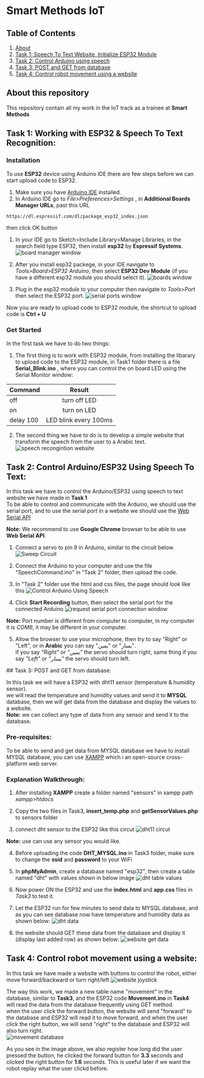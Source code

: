 # Smart Methods IoT



## Table of Contents
1. [About](#about)
2. [Task 1: Speech To Text Website, Initialize ESP32 Module](#task1)
3. [Task 2: Control Arduino using speech](#task2)
4. [Task 3: POST and GET from database](#task3)
5. [Task 4: Control robot movement using a website](#task4)


<div id='about'/>

##  About this repository 
This repository contain all my work in the IoT track as a trainee at **Smart Methods**



<div id='task1'/>

## Task 1: Working with ESP32 & Speech To Text Recognition:

### Installation
 
To use **ESP32** device using Arduino IDE there are few steps before we can start upload code to ESP32.

1. Make sure you have [Arduino IDE](https://www.arduino.cc/en/software) installed.
1. In Arduino IDE go to *File>Preferences>Settings* , in **Additional Boards Manager URLs**, past this URL

```sh
https://dl.espressif.com/dl/package_esp32_index.json
```
then click OK button
1. In your IDE go to Sketch>Include Library>Manage Libraries, in the search field type ESP32, then install **esp32** by **Espressif Systems**. <br>
![board manager window](/images/esp32_library.PNG)

1. After you install esp32 packege, in your IDE navigate to *Tools>Board>ESP32 Arduino*, then select **ESP32 Dev Module** (if you have a different esp32 module you should select it).
![boards window](/images/esp32_boards.png)

1. Plug in the esp32 module to your computer then navigate to *Tools>Port* then select the ESP32 port.
![serial ports window](/images/esp32_port.png)

Now you are ready to upload code to ESP32 module, the shortcut to upload code is **Ctrl + U**

### Get Started

In the first task we have to do two things:
1. The first thing is to work with ESP32 module, from installing the libarary to upload code to the ESP32 module, in Task1 folder there is a file **Serial_Blink.ino** , where you can control the on board LED using the Serial Monitor window:

| Command  | Result |
| ------------- |:-------------:|
| off      | turn off LED     |
| on      | turn on LED     |
| delay 100 | LED blink every 100ms |

2. The second thing we have to do is to develop a simple website that transform the speech from the user to a Arabic text.
![speech recongintion website](/images/speechToText.png)


<div id='task2'/>

## Task 2: Control Arduino/ESP32 Using Speech To Text:

In this task we have to control the Arduino/ESP32 using speech to text website we have made in **Task 1** <br>
To be able to control and communicate with the Arduino, we should use the serial port, and to use the serial port in a website
we should use the [Web Serial API](https://web.dev/serial/)

**Note:** We recommend to use **Google Chrome** browser to be able to use **Web Serial API**.

1. Connect a servo to pin 9 in Arduino, similar to the circuit below.
![Sweep Circuit](https://docs.arduino.cc/static/943895f1f578104f7af98741d69a7c97/29114/servo-sweep-circuit.png) 

2. Connect the Arduino to your computer and use the file "SpeechCommand.ino" in "Task 2" folder, then upload the code.

3. In "Task 2" folder use the html and css files, the page should look like this ![Control Arduino Using Speech](/images/cntrl_arduino_website.JPG) 

4. Click **Start Recording** button, then select the serial port for the connected Arduino
![request serial port connection window](/images/serial_port_request.png)

**Note:** Port number is different from computer to computer, in my computer it is *COM6*, it may be different in your computer.

5. Allow the browser to use your microphone, then try to say "Right" or "Left", or in **Arabic** you can say "يمين" or "يسار".
<br> if you say *"Right"* or *"يمين"* the servo should turn right, same thing if you say *"Left"* or *"يسار"* the servo should turn left.

<div id='task3'/>
## Task 3: POST and GET from database:

In this task we will have a ESP32 with dht11 sensor (temperature & humidity sensor). <br>
we will read the temperature and humidity values and send it to **MYSQL** database, then we will get data from the database
and display the values to a website.<br>
**Note:** we can collect any type of data from any sensor and send it to the database.

### Pre-requisites:

To be able to send and get data from MYSQL database we have to install MYSQL database, you can use [XAMPP](https://www.apachefriends.org/) which i an open-source cross-platform web server.

### Explanation Walkthrough:

1. After installing **XAMPP** create a folder named "sensors" in xampp path *xampp>htdocs*

2. Copy the two files in Task3, **insert_temp.php** and **getSensorValues.php** to sensors folder

3. connect dht sensor to the ESP32 like this circut ![dht11 circut](https://i0.wp.com/randomnerdtutorials.com/wp-content/uploads/2019/04/dht_esp32_bb.png?w=714&quality=100&strip=all&ssl=1)

**Note:** use can use any sensor you would like.

4. Before uploading the code **DHT_MYSQL.ino** in Task3 folder, make sure to change the **ssid** and **password** to your WiFi

5. In **phpMyAdmin**, create a database named "esp32", then create a table named "dht" with values shown in below image 
![dht table values](/images/phpMyAdmin.JPG)

6. Now power ON the ESP32 and use the **index.html** and **app.css** files in *Task3* to test it.

7. Let the ESP32 run for few minutes to send data to MYSQL database, and as you can see database now have temperature and humidity data as shown below: ![dht data](/images/dht_data.JPG)

8. the website should GET these data from the database and display it (display last added row) as shown below:
![website get data](/images/mysql_get_website.JPG)

<div id='task4'/>

## Task 4: Control robot movement using a website:
In this task we have made a website with buttons to control the robot, either move forward/backward or turn right/left
![website joystick](/images/joystick_website.JPG)

The way this work, we made a new table name "movement" in the database, similar to **Task3**, and the ESP32 code **Movement.ino**
in **Task4** will read the data from the database frequently using GET method. <br>
when the user click the forward button, the website will send "forward" to the database and ESP32 will read it to move forward, and when the user click the right button, we will send "right" to the database and ESP32 will also turn right. <br>
![movement database](/images/movement_db.JPG)

As you see in the image above, we also register how long did the user pressed the button, he clicked the forward button for **3.3** seconds and clicked the right button for **1.6** seconds. This is useful later if we want the robot replay what the user clickd before.
